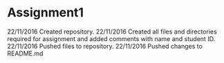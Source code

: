# Assignment1

22/11/2016  Created repository.
22/11/2016  Created all files and directories required for assignment and added comments with name and student ID.
22/11/2016  Pushed files to repository.
22/11/2016  Pushed changes to README.md
